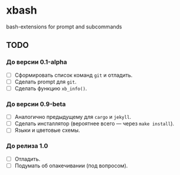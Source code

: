 # xbash

bash-extensions for prompt and subcommands

## TODO

### До версии 0.1-alpha

- [ ] Сформировать список команд `git` и отладить.
- [ ] Сделать prompt для `git`.
- [ ] Сделать функцию `xb_info()`.

### До версии 0.9-beta

- [ ] Аналогично предыдущему для `cargo` и `jekyll`.
- [ ] Сделать инсталлятор (вероятнее всего — через `make install`).
- [ ] Языки и цветовые схемы.

### До релиза 1.0

- [ ] Отладить.
- [ ] Подумать об опакечивании (под вопросом).
